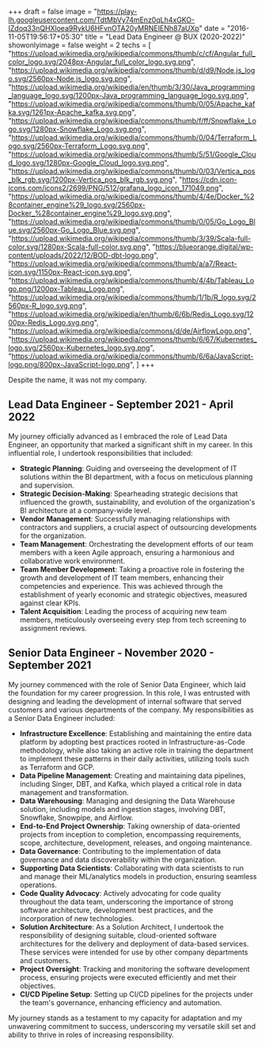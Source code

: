 +++
draft = false
image = "https://play-lh.googleusercontent.com/TdtMbVy74mEnz0qLh4xGKO-IZdoq33nQHXloea9RykU6HFvnOTA20yMRNEIENh87aUXp"
date = "2016-11-05T19:56:17+05:30"
title = "Lead Data Engineer @ BUX (2020-2022)"
showonlyimage = false
weight = 2
techs = [
    "https://upload.wikimedia.org/wikipedia/commons/thumb/c/cf/Angular_full_color_logo.svg/2048px-Angular_full_color_logo.svg.png",
    "https://upload.wikimedia.org/wikipedia/commons/thumb/d/d9/Node.js_logo.svg/2560px-Node.js_logo.svg.png",
    "https://upload.wikimedia.org/wikipedia/en/thumb/3/30/Java_programming_language_logo.svg/1200px-Java_programming_language_logo.svg.png",
    "https://upload.wikimedia.org/wikipedia/commons/thumb/0/05/Apache_kafka.svg/1261px-Apache_kafka.svg.png",
    "https://upload.wikimedia.org/wikipedia/commons/thumb/f/ff/Snowflake_Logo.svg/1280px-Snowflake_Logo.svg.png",
    "https://upload.wikimedia.org/wikipedia/commons/thumb/0/04/Terraform_Logo.svg/2560px-Terraform_Logo.svg.png",
    "https://upload.wikimedia.org/wikipedia/commons/thumb/5/51/Google_Cloud_logo.svg/1280px-Google_Cloud_logo.svg.png",
    "https://upload.wikimedia.org/wikipedia/commons/thumb/0/03/Vertica_pos_blk_rgb.svg/1200px-Vertica_pos_blk_rgb.svg.png",
    "https://cdn.icon-icons.com/icons2/2699/PNG/512/grafana_logo_icon_171049.png",
    "https://upload.wikimedia.org/wikipedia/commons/thumb/4/4e/Docker_%28container_engine%29_logo.svg/2560px-Docker_%28container_engine%29_logo.svg.png",
    "https://upload.wikimedia.org/wikipedia/commons/thumb/0/05/Go_Logo_Blue.svg/2560px-Go_Logo_Blue.svg.png",
    "https://upload.wikimedia.org/wikipedia/commons/thumb/3/39/Scala-full-color.svg/1280px-Scala-full-color.svg.png",
    "https://blueorange.digital/wp-content/uploads/2022/12/BOD-dbt-logo.png",
    "https://upload.wikimedia.org/wikipedia/commons/thumb/a/a7/React-icon.svg/1150px-React-icon.svg.png",
    "https://upload.wikimedia.org/wikipedia/commons/thumb/4/4b/Tableau_Logo.png/1200px-Tableau_Logo.png",
    "https://upload.wikimedia.org/wikipedia/commons/thumb/1/1b/R_logo.svg/2560px-R_logo.svg.png",
    "https://upload.wikimedia.org/wikipedia/en/thumb/6/6b/Redis_Logo.svg/1200px-Redis_Logo.svg.png",
    "https://upload.wikimedia.org/wikipedia/commons/d/de/AirflowLogo.png",
    "https://upload.wikimedia.org/wikipedia/commons/thumb/6/67/Kubernetes_logo.svg/2560px-Kubernetes_logo.svg.png",
    "https://upload.wikimedia.org/wikipedia/commons/thumb/6/6a/JavaScript-logo.png/800px-JavaScript-logo.png",
]
+++

Despite the name, it was not my company.

<!--more-->

## **Lead Data Engineer - September 2021 - April 2022**

My journey officially advanced as I embraced the role of Lead Data Engineer, an opportunity that marked a significant shift in my career. In this influential role, I undertook responsibilities that included:

- **Strategic Planning**: Guiding and overseeing the development of IT solutions within the BI department, with a focus on meticulous planning and supervision.
- **Strategic Decision-Making**: Spearheading strategic decisions that influenced the growth, sustainability, and evolution of the organization's BI architecture at a company-wide level.
- **Vendor Management**: Successfully managing relationships with contractors and suppliers, a crucial aspect of outsourcing developments for the organization.
- **Team Management**: Orchestrating the development efforts of our team members with a keen Agile approach, ensuring a harmonious and collaborative work environment.
- **Team Member Development**: Taking a proactive role in fostering the growth and development of IT team members, enhancing their competencies and experience. This was achieved through the establishment of yearly economic and strategic objectives, measured against clear KPIs.
- **Talent Acquisition**: Leading the process of acquiring new team members, meticulously overseeing every step from tech screening to assignment reviews.

## **Senior Data Engineer - November 2020 - September 2021**

My journey commenced with the role of Senior Data Engineer, which laid the foundation for my career progression. In this role, I was entrusted with designing and leading the development of internal software that served customers and various departments of the company. My responsibilities as a Senior Data Engineer included:

- **Infrastructure Excellence**: Establishing and maintaining the entire data platform by adopting best practices rooted in Infrastructure-as-Code methodology, while also taking an active role in training the department to implement these patterns in their daily activities, utilizing tools such as Terraform and GCP.
- **Data Pipeline Management**: Creating and maintaining data pipelines, including Singer, DBT, and Kafka, which played a critical role in data management and transformation.
- **Data Warehousing**: Managing and designing the Data Warehouse solution, including models and ingestion stages, involving DBT, Snowflake, Snowpipe, and Airflow.
- **End-to-End Project Ownership**: Taking ownership of data-oriented projects from inception to completion, encompassing requirements, scope, architecture, development, releases, and ongoing maintenance.
- **Data Governance**: Contributing to the implementation of data governance and data discoverability within the organization.
- **Supporting Data Scientists**: Collaborating with data scientists to run and manage their ML/analytics models in production, ensuring seamless operations.
- **Code Quality Advocacy**: Actively advocating for code quality throughout the data team, underscoring the importance of strong software architecture, development best practices, and the incorporation of new technologies.
- **Solution Architecture**: As a Solution Architect, I undertook the responsibility of designing suitable, cloud-oriented software architectures for the delivery and deployment of data-based services. These services were intended for use by other company departments and customers.
- **Project Oversight**: Tracking and monitoring the software development process, ensuring projects were executed efficiently and met their objectives.
- **CI/CD Pipeline Setup**: Setting up CI/CD pipelines for the projects under the team's governance, enhancing efficiency and automation.

My journey stands as a testament to my capacity for adaptation and my unwavering commitment to success, underscoring my versatile skill set and ability to thrive in roles of increasing responsibility.
